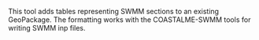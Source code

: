 This tool adds tables representing SWMM sections to an existing GeoPackage. The formatting works with the COASTALME-SWMM tools for writing SWMM inp files.
